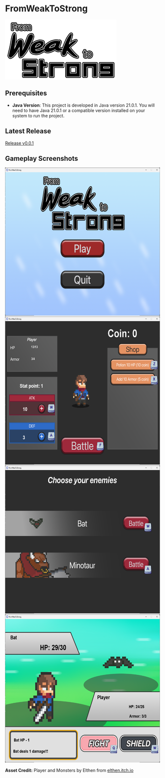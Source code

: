# FromWeakToStrong

<img src="src/res/logo.png" alt="LOGO" width="362.5" height="194">

## Prerequisites

- **Java Version**: This project is developed in Java version 21.0.1. You will need to have Java 21.0.1 or a compatible version installed on your system to run the project.

## Latest Release
[Release v0.0.1](https://github.com/nonnnz/OOP-Game-Final/releases/tag/v0.0.1)

## Gameplay Screenshots
<img src="https://github.com/nonnnz/OOP-Game-Final/blob/main/screenshots/Screenshot1.png" alt="menu" width="640" height="480">
<img src="screenshots/Screenshot13.png" alt="main" width="640" height="480">
<img src="screenshots/Screenshot3.png" alt="select" width="640" height="480">
<img src="screenshots/Screenshot5.png" alt="fight" width="640" height="480">

**Asset Credit:** Player and Monsters by Elthen from [elthen.itch.io](https://elthen.itch.io/)
